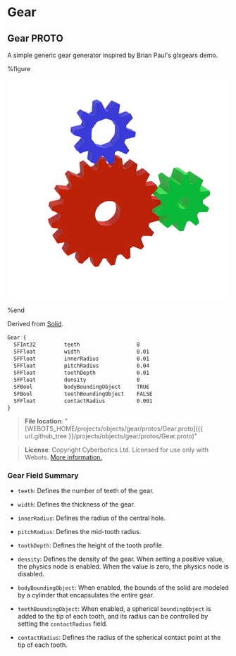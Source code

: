 # Gear

## Gear PROTO

A simple generic gear generator inspired by Brian Paul's glxgears demo.

%figure

![Gear](images/objects/gear/Gear/model.png)

%end

Derived from [Solid](../reference/solid.md).

```
Gear {
  SFInt32         teeth                  8
  SFFloat         width                  0.01
  SFFloat         innerRadius            0.01
  SFFloat         pitchRadius            0.04
  SFFloat         toothDepth             0.01
  SFFloat         density                0
  SFBool          bodyBoundingObject     TRUE
  SFBool          teethBoundingObject    FALSE
  SFFloat         contactRadius          0.001
}
```

> **File location**: "[WEBOTS\_HOME/projects/objects/gear/protos/Gear.proto]({{ url.github_tree }}/projects/objects/gear/protos/Gear.proto)"

> **License**: Copyright Cyberbotics Ltd. Licensed for use only with Webots.
[More information.](https://cyberbotics.com/webots_assets_license)

### Gear Field Summary

- `teeth`: Defines the number of teeth of the gear.

- `width`: Defines the thickness of the gear.

- `innerRadius`: Defines the radius of the central hole.

- `pitchRadius`: Defines the mid-tooth radius.

- `toothDepth`: Defines the height of the tooth profile.

- `density`: Defines the density of the gear. When setting a positive value, the physics node is enabled. When the value is zero,
the physics node is disabled.

- `bodyBoundingObject`: When enabled, the bounds of the solid are modeled by a cylinder that encapsulates the entire gear.

- `teethBoundingObject`: When enabled, a spherical `boundingObject` is added to the tip of each tooth, and its radius can be
controlled by setting the `contactRadius` field.

- `contactRadius`: Defines the radius of the spherical contact point at the tip of each tooth.
